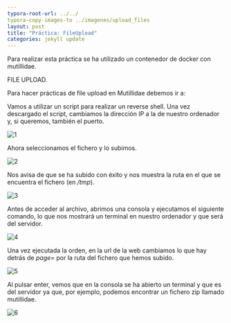 ```yaml
---
typora-root-url: ../../
typora-copy-images-to ../imagenes/upload_files
layout: post
title: "Práctica: FileUpload"
categories: jekyll update
---
```

Para realizar esta práctica se ha utilizado un contenedor de docker con mutillidae.

FILE UPLOAD.

Para hacer prácticas de file upload en Mutillidae debemos ir a: 

Vamos a utilizar un script para realizar un reverse shell. Una vez descargado el script, cambiamos la dirección IP a la de nuestro ordenador y, si queremos, también el puerto.

![1](/../../../myblog/imagenes/upload_files/1.png)

Ahora seleccionamos el fichero y lo subimos.

![2](/../../../myblog/imagenes/upload_files/2.png)

Nos avisa de que se ha subido con éxito y nos muestra la ruta en el que se encuentra el fichero (en */tmp*).

![3](/../../../myblog/imagenes/upload_files/3.png)

Antes de acceder al archivo, abrimos una consola y ejecutamos el siguiente comando, lo que nos mostrará  un terminal en nuestro ordenador y que será del servidor.

![4](/../../../myblog/imagenes/upload_files/4.png)

Una vez ejecutada la orden, en la url de la web cambiamos lo que hay detrás de *page=* por la ruta del fichero que hemos subido.

![5](/../../../myblog/imagenes/upload_files/5.png)

Al pulsar enter, vemos que en la consola se ha abierto un terminal y que es del servidor ya que, por ejemplo, podemos encontrar un fichero zip llamado mutillidae.

![6](/../../../myblog/imagenes/upload_files/6.png)